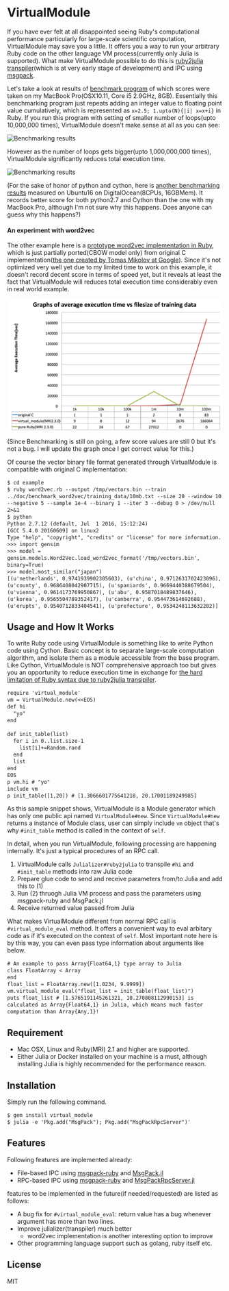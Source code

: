 # VirtualModule

If you have ever felt at all disappointed seeing Ruby's computational performance particularly for large-scale scientific computation, VirtualModule may save you a little. It offers you a way to run your arbitrary Ruby code on the other language VM process(currently only Julia is supported). What make VirtualModule possible to do this is [ruby2julia transpiler](https://github.com/remore/julializer)(which is at very early stage of development) and IPC using [msgpack](http://msgpack.org/).

Let's take a look at results of [benchmark program](https://github.com/remore/virtual_module/blob/master/doc/benchmark_loop_performance/add_two_floating_point_numbers_cumulatively.rb) of which scores were taken on my MacBook Pro(OSX10.11, Core i5 2.9GHz, 8GB). Essentially this benchmarking program just repeats adding an integer value to floating point value cumulatively, which is represented as `x=2.5; 1.upto(N){|i| x=x+i}` in Ruby. If you run this program with setting of smaller number of loops(upto 10,000,000 times), VirtualModule doesn't make sense at all as you can see:

![Benchmarking results](https://raw.githubusercontent.com/remore/virtual_module/master/doc/assets/benchmark-result-from-1e1-to-1e7.png "Graphs of average execution time vs number of loops(MacBook Pro)")

However as the number of loops gets bigger(upto 1,000,000,000 times), VirtualModule significantly reduces total execution time.

![Benchmarking results](https://raw.githubusercontent.com/remore/virtual_module/master/doc/assets/benchmark-result-from-1e1-to-1e9.png "Graphs of average execution time vs number of loops(MacBook Pro)")

(For the sake of honor of python and cython, here is [another benchmarking results](https://raw.githubusercontent.com/remore/virtual_module/master/doc/assets/benchmark-result-from-1e1-to-1e9-with-ubuntu.png) measured on Ubuntu16 on DigitalOcean(8CPUs, 16GBMem). It records better score for both python2.7 and Cython than the one with my MacBook Pro, although I'm not sure why this happens. Does anyone can guess why this happens?)

#### An experiment with word2vec

The other example here is a [prototype word2vec implementation in Ruby](https://github.com/remore/virtual_module/blob/master/example/word2vec.rb), which is just partially ported(CBOW model only) from original C implementation([the one created by Tomas Mikolov at Google](https://code.google.com/archive/p/word2vec/)). Since it's not optimized very well yet due to my limited time to work on this example, it doesn't record decent score in terms of speed yet, but it reveals at least the fact that VirtualModule will reduces total execution time considerably even in real world example.

![Benchmarking results](https://raw.githubusercontent.com/remore/virtual_module/master/doc/assets/benchmark-result-of-word2vec-performance.png "Graphs of average execution time vs filesize of training data(Ubuntu16)")

(Since Benchmarking is still on going, a few score values are still 0 but it's not a bug. I will update the graph once I get correct value for this.)

Of course the vector binary file format generated through VirtualModule is compatible with original C implementation:

```
$ cd example
$ ruby word2vec.rb --output /tmp/vectors.bin --train ../doc/benchmark_word2vec/training_data/10mb.txt --size 20 --window 10 --negative 5 --sample 1e-4 --binary 1 --iter 3 --debug 0 > /dev/null 2>&1
$ python
Python 2.7.12 (default, Jul  1 2016, 15:12:24)
[GCC 5.4.0 20160609] on linux2
Type "help", "copyright", "credits" or "license" for more information.
>>> import gensim
>>> model = gensim.models.Word2Vec.load_word2vec_format('/tmp/vectors.bin', binary=True)
>>> model.most_similar("japan")
[(u'netherlands', 0.9741939902305603), (u'china', 0.9712631702423096), (u'county', 0.9686408042907715), (u'spaniards', 0.9669440388679504), (u'vienna', 0.9614173769950867), (u'abu', 0.9587018489837646), (u'korea', 0.9565504789352417), (u'canberra', 0.954473614692688), (u'erupts', 0.9540712833404541), (u'prefecture', 0.9534248113632202)]
```

## Usage and How It Works

To write Ruby code using VirtualModule is something like to write Python code using Cython. Basic concept is to separate large-scale computation algorithm, and isolate them as a module accessible from the base program. Like Cython, VirtualModule is NOT comprehensive approach too but gives you an opportunity to reduce execution time in exchange for [the hard limitation of Ruby syntax due to ruby2julia transipiler](https://github.com/remore/julializer#supported-classes-and-syntax).

```
require 'virtual_module'
vm = VirtualModule.new(<<EOS)
def hi
  "yo"
end

def init_table(list)
  for i in 0..list.size-1
    list[i]+=Random.rand
  end
  list
end
EOS
p vm.hi # "yo"
include vm
p init_table([1,20]) # [1.3066601775641218, 20.17001189249985]
```

As this sample snippet shows, VirtualModule is a Module generator which has only one public api named `VirtualModule#new`. Since `VirtualModule#new` returns a instance of Module class, user can simply include `vm` object that's why `#init_table` method is called in the context of `self`.

In detail, when you run VirtualModule, following processing are happening internally. It's just a typical procedures of an RPC call.

 1. VirtualModule calls `Julializer#ruby2julia` to transpile `#hi` and `#init_table` methods into raw Julia code
 2. Prepare glue code to send and receive parameters from/to Julia and add this to (1)
 3. Run (2) thruogh Julia VM process and pass the parameters using msgpack-ruby and MsgPack.jl
 4. Receive returned value passed from Julia

What makes VirtualModule different from normal RPC call is `#virtual_module_eval` method. It offers a convenient way to eval arbitary code as if it's executed on the context of `self`. Most important note here is by this way, you can even pass type information about arguments like below.

```
# An example to pass Array{Float64,1} type array to Julia
class FloatArray < Array
end
float_list = FloatArray.new([1.0234, 9.9999])
vm.virtual_module_eval("float_list = init_table(float_list)")
puts float_list # [1.5765191145261321, 10.270808112990153] is calculated as Array{Float64,1} in Julia, which means much faster computation than Array{Any,1}!
```

## Requirement

- Mac OSX, Linux and Ruby(MRI) 2.1 and higher are supported.
- Either Julia or Docker installed on your machine is a must, although installing Julia is highly recommended for the performance reason.

## Installation

Simply run the following command.

```
$ gem install virtual_module
$ julia -e 'Pkg.add("MsgPack"); Pkg.add("MsgPackRpcServer")'
```

## Features

Following features are implemented already:

- File-based IPC using [msgpack-ruby](https://github.com/msgpack/msgpack-ruby) and [MsgPack.jl](https://github.com/kmsquire/MsgPack.jl/)
- RPC-based IPC using [msgpack-ruby](https://github.com/msgpack/msgpack-ruby) and [MsgPackRpcServer.jl](https://github.com/remore/MsgPackRpcServer.jl)

features to be implemented in the future(if needed/requested) are listed as follows:

- A bug fix for `#virtual_module_eval`: return value has a bug whenever argument has more than two lines.
- Improve julializer(transpiler) much better
  - word2vec implementation is another interesting option to improve
- Other programming language support such as golang, ruby itself etc.

## License

MIT
